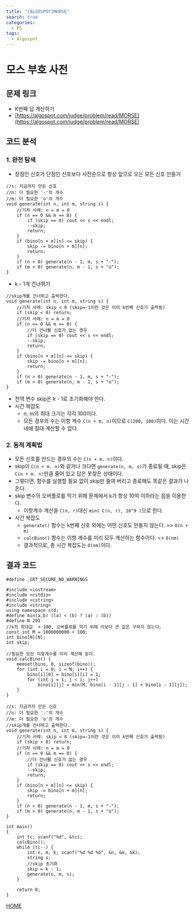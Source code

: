 ```yaml
---
title: "[ALGOSPOT]MORSE"
search: true
categories:
  - PS
tags:
  - Algospot
---
```


# 모스 부호 사전

## 문제 링크
- K번째 답 계산하기
- [https://algospot.com/judge/problem/read/MORSE](https://algospot.com/judge/problem/read/MORSE)

## 코드 분석
### 1. 완전 탐색
- 장점인 신호가 단점인 신호보다 사전순으로 항상 앞으로 오는 모든 신호 만들기
```
//s: 지금까지 만든 신호
//n: 더 필요한 '-'의 개수
//m: 더 필요한 'o'의 개수
void generate(int n, int m, string s) {
	//기저 사례: n = m = 0
	if (n == 0 && m == 0) {
		if (skip == 0) cout << s << endl;
		--skip;
		return;
	}
	if (bino[n + m][n] <= skip) {
		skip -= bino[n + m][n];
		return;
	}
	if (n > 0) generate(n - 1, m, s + "-");
	if (m > 0) generate(n, m - 1, s + "o");
}
```
- k - 1개 건너뛰기
```
//skip개를 건너뛰고 출력한다.
void generate(int n, int m, string s) {
	//기저 사례: skip < 0 (skip=-1이란 것은 이미 k번째 신호가 출력됨)
	if (skip < 0) return;
	//기저 사례: n = m = 0
	if (n == 0 && m == 0) {
		//더 건너뛸 신호가 없는 경우
		if (skip == 0) cout << s << endl;
		--skip;
		return;
	}
	if (bino[n + m][n] <= skip) {
		skip -= bino[n + m][n];
		return;
	}
	if (n > 0) generate(n - 1, m, s + "-");
	if (m > 0) generate(n, m - 1, s + "o");
}
```
- 전역 변수 skip은 k - 1로 초기화해야 한다.
- 시간 복잡도
  - n, m의 최대 크기는 각각 100이다.
  - 모든 경우의 수는 이항 계수 ```C(n + m, n)```이므로 ```C(200, 100)```이다. 이는 시간내에 절대 계산할 수 없다.

### 2. 동적 계획법
- 모든 신호를 만드는 경우의 수는 ```C(n + m. n)```이다.
- skip이 ```C(n + m. n)```와 같거나 크다면 ```generate(n, m, s)```가 종료될 때, skip은 ```C(n + m. n)```만큼 줄어 있고 답은 못찾은 상태이다.
- 그렇다면, 함수를 실행할 필요 없이 skip만 줄여 버리고 종료해도 똑같은 결과가 나온다.
- skip 변수의 오버플로를 막기 위해 문제에서 k가 항상 10억 이하라는 점을 이용한다.
  - 이항계수 계산을 ```C(n, r)```대신 ```min( C(n, r), 10^9 )```으로 한다.
- 시간 복잡도
  - ```generate()``` 함수는 k번째 신호 외에는 어떤 신호도 만들지 않는다. => ```O(n + m)```
  - ```calcBino()``` 함수는 이항 계수를 미리 모두 계산하는 함수이다. => ```O(nm)```
  - 결과적으로, 총 시간 복잡도는 ```O(nm)```이다.

## 결과 코드
```
#define _CRT_SECURE_NO_WARNINGS

#include <iostream>
#include <cstdio>
#include <cstring>
#include <string>
using namespace std;
#define min(a,b) ((a) < (b) ? (a) : (b))
#define N 201
//k의 최대값  + 100, 오버플로를 막기 위해 이보다 큰 값은 구하지 않는다.
const int M = 1000000000 + 100;
int bino[N][N];
int skip;

//필요한 모든 이항계수를 미리 계산해 둔다.
void calcBino() {
	memset(bino, 0, sizeof(bino));
	for (int i = 0; i < N; i++) {
		bino[i][0] = bino[i][i] = 1;
		for (int j = 1; j < i; j++)
			bino[i][j] = min(M, bino[i - 1][j - 1] + bino[i - 1][j]);
	}
}

//s: 지금까지 만든 신호
//n: 더 필요한 '-'의 개수
//m: 더 필요한 'o'의 개수
//skip개를 건너뛰고 출력한다.
void generate(int n, int m, string s) {
	//기저 사례: skip < 0 (skip=-1이란 것은 이미 k번째 신호가 출력됨)
	if (skip < 0) return;
	//기저 사례: n = m = 0
	if (n == 0 && m == 0) {
		//더 건너뛸 신호가 없는 경우
		if (skip == 0) cout << s << endl;
		--skip;
		return;
	}
	if (bino[n + m][n] <= skip) {
		skip -= bino[n + m][n];
		return;
	}
	if (n > 0) generate(n - 1, m, s + "-");
	if (m > 0) generate(n, m - 1, s + "o");
}

int main()
{
	int tc; scanf("%d", &tc);
	calcBino();
	while (tc--) {
		int n, m, k; scanf("%d %d %d", &n, &m, &k);
		string s;
		//skip 초기화
		skip = k - 1;
		generate(n, m, s);
	}

	return 0;
}
```

[HOME](https://codemcd.github.io/)
